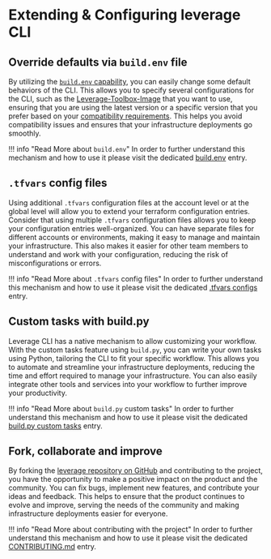 # Extending & Configuring leverage CLI

## Override defaults via `build.env` file
By utilizing the [`build.env` capability](https://github.com/binbashar/leverage/blob/master/leverage/conf.py), you can
easily change some default behaviors of the CLI. This allows you to specify several configurations for the CLI, 
such as the
[Leverage-Toolbox-Image](https://hub.docker.com/repository/docker/binbash/leverage-toolbox/general) that you want to
use, ensuring that you are using the latest version or a specific version that you prefer based on your [compatibility
requirements](https://leverage.binbash.com.ar/work-with-us/releases/versions-compatibility-matrix/#compatibility-matrix). 
This helps you avoid compatibility issues and ensures that your infrastructure deployments go smoothly. 

!!! info "Read More about `build.env`"
    In order to further understand this mechanism and how to use it please visit the dedicated 
    [build.env](./build.env.md) entry.

## `.tfvars` config files
Using additional `.tfvars` configuration files at the account level or at the global level will allow you to extend your
terraform configuration entries. Consider that using multiple `.tfvars` configuration files allows you to keep your 
configuration entries well-organized. You can have separate files for different accounts or environments, making it easy
to manage and maintain your infrastructure. This also makes it easier for other team members to understand and work with
your configuration, reducing the risk of misconfigurations or errors.

!!! info "Read More about `.tfvars` config files"
    In order to further understand this mechanism and how to use it please visit the dedicated
    [.tfvars configs](../../ref-architecture-aws/configs.md) entry.

## Custom tasks with build.py 
Leverage CLI has a native mechanism to allow customizing your workflow. With the custom tasks feature using `build.py`,
you can write your own tasks using Python, tailoring the CLI to fit your specific workflow. This allows you to automate
and streamline your infrastructure deployments, reducing the time and effort required to manage your infrastructure. 
You can also easily integrate other tools and services into your workflow to further improve your productivity.

!!! info "Read More about `build.py` custom tasks"
    In order to further understand this mechanism and how to use it please visit the dedicated
    [build.py custom tasks](tasks.md) entry.

## Fork, collaborate and improve  
By forking the [leverage repository on GitHub](https://github.com/binbashar/leverage) and contributing to the project,
you have the opportunity to make a positive impact on the product and the community. You can fix bugs, implement new 
features, and contribute your ideas and feedback. This helps to ensure that the product continues to evolve and improve,
serving the needs of the community and making infrastructure deployments easier for everyone.

!!! info "Read More about contributing with the project"
    In order to further understand this mechanism and how to use it please visit the dedicated
    [CONTRIBUTING.md](https://github.com/binbashar/leverage/blob/master/CONTRIBUTING.md) entry.

